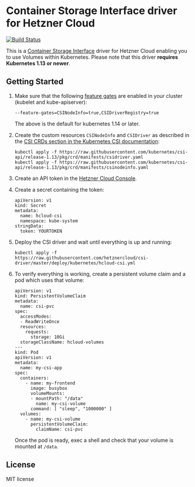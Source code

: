 # Container Storage Interface driver for Hetzner Cloud

[![Build Status](https://travis-ci.com/hetznercloud/csi-driver.svg?branch=master)](https://travis-ci.com/hetznercloud/csi-driver)

This is a [Container Storage Interface](https://github.com/container-storage-interface/spec) driver for Hetzner Cloud
enabling you to use Volumes within Kubernetes. Please note that this driver **requires Kubernetes 1.13 or newer**.

## Getting Started

1. Make sure that the following [feature gates](https://kubernetes.io/docs/reference/command-line-tools-reference/feature-gates/) are enabled in your cluster (kubelet and kube-apiserver):

   ```
   --feature-gates=CSINodeInfo=true,CSIDriverRegistry=true
   ```
   The above is the default for kubernetes 1.14 or later.

2. Create the custom resources `CSINodeInfo` and `CSIDriver` as described in the
   [CSI CRDs section in the Kubernetes CSI documentation](https://kubernetes-csi.github.io/docs/csi-crds.html):

   ```
   kubectl apply -f https://raw.githubusercontent.com/kubernetes/csi-api/release-1.13/pkg/crd/manifests/csidriver.yaml
   kubectl apply -f https://raw.githubusercontent.com/kubernetes/csi-api/release-1.13/pkg/crd/manifests/csinodeinfo.yaml
   ```

3. Create an API token in the [Hetzner Cloud Console](https://console.hetzner.cloud/).

4. Create a secret containing the token:

   ```
   apiVersion: v1
   kind: Secret
   metadata:
     name: hcloud-csi
     namespace: kube-system
   stringData:
     token: YOURTOKEN
   ```

5. Deploy the CSI driver and wait until everything is up and running:

   ```
   kubectl apply -f https://raw.githubusercontent.com/hetznercloud/csi-driver/master/deploy/kubernetes/hcloud-csi.yml
   ```

6. To verify everything is working, create a persistent volume claim and a pod
   which uses that volume:

   ```
   apiVersion: v1
   kind: PersistentVolumeClaim
   metadata:
     name: csi-pvc
   spec:
     accessModes:
     - ReadWriteOnce
     resources:
       requests:
         storage: 10Gi
     storageClassName: hcloud-volumes
   ---
   kind: Pod
   apiVersion: v1
   metadata:
     name: my-csi-app
   spec:
     containers:
       - name: my-frontend
         image: busybox
         volumeMounts:
         - mountPath: "/data"
           name: my-csi-volume
         command: [ "sleep", "1000000" ]
     volumes:
       - name: my-csi-volume
         persistentVolumeClaim:
           claimName: csi-pvc
   ```

   Once the pod is ready, exec a shell and check that your volume is mounted at `/data`.

## License

MIT license
